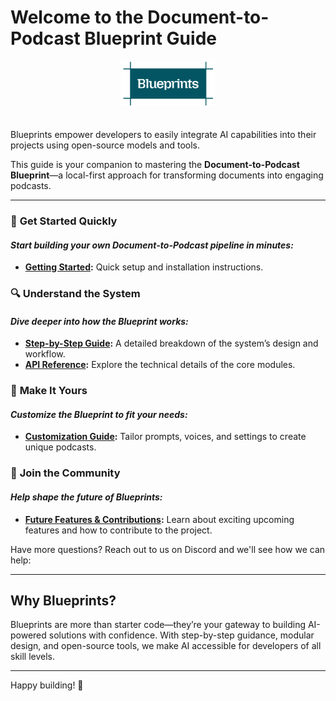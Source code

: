 # **Welcome to the Document-to-Podcast Blueprint Guide**

<div style="text-align: center;">
  <img src="./images/Blueprints-logo.png" alt="Project Logo" style="width: 30%; margin-bottom: 20px;">
</div>

Blueprints empower developers to easily integrate AI capabilities into their projects using open-source models and tools.

This guide is your companion to mastering the **Document-to-Podcast Blueprint**—a local-first approach for transforming documents into engaging podcasts.

---

### 🚀 **Get Started Quickly**
#### _Start building your own Document-to-Podcast pipeline in minutes:_ 
- **[Getting Started](getting-started.md):** Quick setup and installation instructions.

### 🔍 **Understand the System**
#### _Dive deeper into how the Blueprint works:_
- **[Step-by-Step Guide](step-by-step-guide.md):** A detailed breakdown of the system’s design and workflow.
- **[API Reference](api.md):** Explore the technical details of the core modules.

### 🎨 **Make It Yours**
#### _Customize the Blueprint to fit your needs:_
- **[Customization Guide](customization.md):** Tailor prompts, voices, and settings to create unique podcasts.

### 🌟 **Join the Community**
#### _Help shape the future of Blueprints:_
- **[Future Features & Contributions](future-features-contributions.md):** Learn about exciting upcoming features and how to contribute to the project.


Have more questions? Reach out to us on Discord and we'll see how we can help:

---

## **Why Blueprints?**

Blueprints are more than starter code—they’re your gateway to building AI-powered solutions with confidence. With step-by-step guidance, modular design, and open-source tools, we make AI accessible for developers of all skill levels.

---

Happy building! 🎉